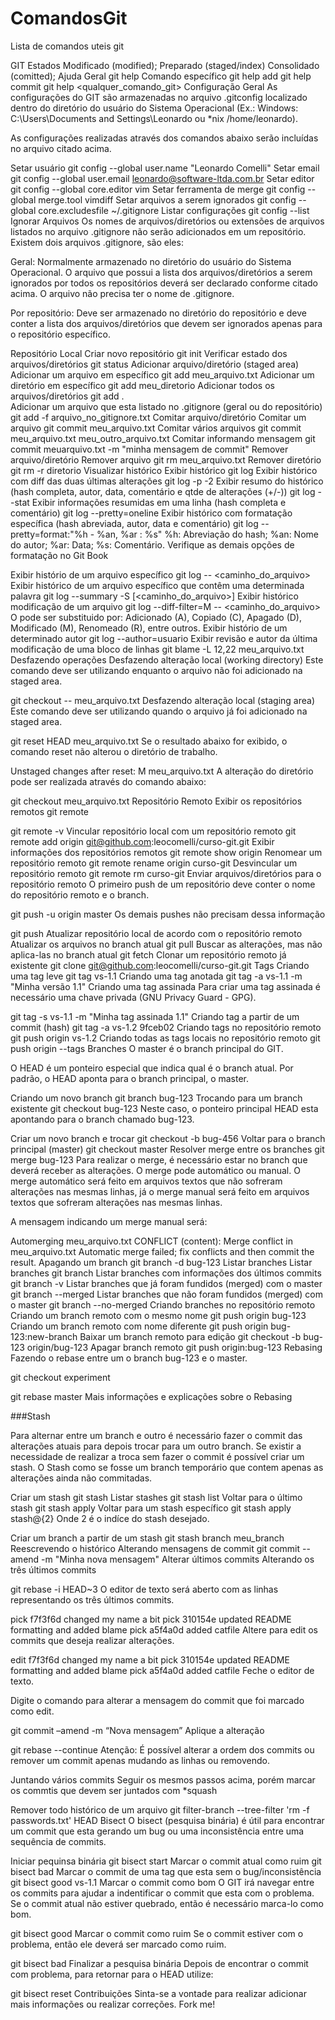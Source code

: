 # ComandosGit
Lista de comandos uteis git

GIT
Estados
Modificado (modified);
Preparado (staged/index)
Consolidado (comitted);
Ajuda
Geral
git help
Comando específico
git help add
git help commit
git help <qualquer_comando_git>
Configuração
Geral
As configurações do GIT são armazenadas no arquivo .gitconfig localizado dentro do diretório do usuário do Sistema Operacional (Ex.: Windows: C:\Users\Documents and Settings\Leonardo ou *nix /home/leonardo).

As configurações realizadas através dos comandos abaixo serão incluídas no arquivo citado acima.

Setar usuário
git config --global user.name "Leonardo Comelli"
Setar email
git config --global user.email leonardo@software-ltda.com.br
Setar editor
git config --global core.editor vim
Setar ferramenta de merge
git config --global merge.tool vimdiff
Setar arquivos a serem ignorados
git config --global core.excludesfile ~/.gitignore
Listar configurações
git config --list
Ignorar Arquivos
Os nomes de arquivos/diretórios ou extensões de arquivos listados no arquivo .gitignore não serão adicionados em um repositório. Existem dois arquivos .gitignore, são eles:

Geral: Normalmente armazenado no diretório do usuário do Sistema Operacional. O arquivo que possui a lista dos arquivos/diretórios a serem ignorados por todos os repositórios deverá ser declarado conforme citado acima. O arquivo não precisa ter o nome de .gitignore.

Por repositório: Deve ser armazenado no diretório do repositório e deve conter a lista dos arquivos/diretórios que devem ser ignorados apenas para o repositório específico.

Repositório Local
Criar novo repositório
git init
Verificar estado dos arquivos/diretórios
git status
Adicionar arquivo/diretório (staged area)
Adicionar um arquivo em específico
git add meu_arquivo.txt
Adicionar um diretório em específico
git add meu_diretorio
Adicionar todos os arquivos/diretórios
git add .	
Adicionar um arquivo que esta listado no .gitignore (geral ou do repositório)
git add -f arquivo_no_gitignore.txt
Comitar arquivo/diretório
Comitar um arquivo
git commit meu_arquivo.txt
Comitar vários arquivos
git commit meu_arquivo.txt meu_outro_arquivo.txt
Comitar informando mensagem
git commit meuarquivo.txt -m "minha mensagem de commit"
Remover arquivo/diretório
Remover arquivo
git rm meu_arquivo.txt
Remover diretório
git rm -r diretorio
Visualizar histórico
Exibir histórico
git log
Exibir histórico com diff das duas últimas alterações
git log -p -2
Exibir resumo do histórico (hash completa, autor, data, comentário e qtde de alterações (+/-))
git log --stat
Exibir informações resumidas em uma linha (hash completa e comentário)
git log --pretty=oneline
Exibir histórico com formatação específica (hash abreviada, autor, data e comentário)
git log --pretty=format:"%h - %an, %ar : %s"
%h: Abreviação do hash;
%an: Nome do autor;
%ar: Data;
%s: Comentário.
Verifique as demais opções de formatação no Git Book

Exibir histório de um arquivo específico
git log -- <caminho_do_arquivo>
Exibir histórico de um arquivo específico que contêm uma determinada palavra
git log --summary -S<palavra> [<caminho_do_arquivo>]
Exibir histórico modificação de um arquivo
git log --diff-filter=M -- <caminho_do_arquivo>
O pode ser substituido por: Adicionado (A), Copiado (C), Apagado (D), Modificado (M), Renomeado (R), entre outros.
Exibir histório de um determinado autor
git log --author=usuario
Exibir revisão e autor da última modificação de uma bloco de linhas
git blame -L 12,22 meu_arquivo.txt 
Desfazendo operações
Desfazendo alteração local (working directory)
Este comando deve ser utilizando enquanto o arquivo não foi adicionado na staged area.

git checkout -- meu_arquivo.txt
Desfazendo alteração local (staging area)
Este comando deve ser utilizando quando o arquivo já foi adicionado na staged area.

git reset HEAD meu_arquivo.txt
Se o resultado abaixo for exibido, o comando reset não alterou o diretório de trabalho.

Unstaged changes after reset:
M	meu_arquivo.txt
A alteração do diretório pode ser realizada através do comando abaixo:

git checkout meu_arquivo.txt
Repositório Remoto
Exibir os repositórios remotos
git remote

git remote -v
Vincular repositório local com um repositório remoto
git remote add origin git@github.com:leocomelli/curso-git.git
Exibir informações dos repositórios remotos
git remote show origin
Renomear um repositório remoto
git remote rename origin curso-git
Desvincular um repositório remoto
git remote rm curso-git
Enviar arquivos/diretórios para o repositório remoto
O primeiro push de um repositório deve conter o nome do repositório remoto e o branch.

git push -u origin master
Os demais pushes não precisam dessa informação

git push
Atualizar repositório local de acordo com o repositório remoto
Atualizar os arquivos no branch atual
git pull
Buscar as alterações, mas não aplica-las no branch atual
git fetch
Clonar um repositório remoto já existente
git clone git@github.com:leocomelli/curso-git.git
Tags
Criando uma tag leve
git tag vs-1.1
Criando uma tag anotada
git tag -a vs-1.1 -m "Minha versão 1.1"
Criando uma tag assinada
Para criar uma tag assinada é necessário uma chave privada (GNU Privacy Guard - GPG).

git tag -s vs-1.1 -m "Minha tag assinada 1.1"
Criando tag a partir de um commit (hash)
git tag -a vs-1.2 9fceb02
Criando tags no repositório remoto
git push origin vs-1.2
Criando todas as tags locais no repositório remoto
git push origin --tags
Branches
O master é o branch principal do GIT.

O HEAD é um ponteiro especial que indica qual é o branch atual. Por padrão, o HEAD aponta para o branch principal, o master.

Criando um novo branch
git branch bug-123
Trocando para um branch existente
git checkout bug-123
Neste caso, o ponteiro principal HEAD esta apontando para o branch chamado bug-123.

Criar um novo branch e trocar
git checkout -b bug-456
Voltar para o branch principal (master)
git checkout master
Resolver merge entre os branches
git merge bug-123
Para realizar o merge, é necessário estar no branch que deverá receber as alterações. O merge pode automático ou manual. O merge automático será feito em arquivos textos que não sofreram alterações nas mesmas linhas, já o merge manual será feito em arquivos textos que sofreram alterações nas mesmas linhas.

A mensagem indicando um merge manual será:

Automerging meu_arquivo.txt
CONFLICT (content): Merge conflict in meu_arquivo.txt
Automatic merge failed; fix conflicts and then commit the result.
Apagando um branch
git branch -d bug-123
Listar branches
Listar branches
git branch
Listar branches com informações dos últimos commits
git branch -v
Listar branches que já foram fundidos (merged) com o master
git branch --merged
Listar branches que não foram fundidos (merged) com o master
git branch --no-merged
Criando branches no repositório remoto
Criando um branch remoto com o mesmo nome
git push origin bug-123
Criando um branch remoto com nome diferente
git push origin bug-123:new-branch
Baixar um branch remoto para edição
git checkout -b bug-123 origin/bug-123
Apagar branch remoto
git push origin:bug-123
Rebasing
Fazendo o rebase entre um o branch bug-123 e o master.

git checkout experiment

git rebase master
Mais informações e explicações sobre o Rebasing

###Stash

Para alternar entre um branch e outro é necessário fazer o commit das alterações atuais para depois trocar para um outro branch. Se existir a necessidade de realizar a troca sem fazer o commit é possível criar um stash. O Stash como se fosse um branch temporário que contem apenas as alterações ainda não commitadas.

Criar um stash
git stash
Listar stashes
git stash list
Voltar para o último stash
git stash apply
Voltar para um stash específico
git stash apply stash@{2}
Onde 2 é o indíce do stash desejado.

Criar um branch a partir de um stash
git stash branch meu_branch
Reescrevendo o histórico
Alterando mensagens de commit
git commit --amend -m "Minha nova mensagem"
Alterar últimos commits
Alterando os três últimos commits

git rebase -i HEAD~3
O editor de texto será aberto com as linhas representando os três últimos commits.

pick f7f3f6d changed my name a bit
pick 310154e updated README formatting and added blame
pick a5f4a0d added catfile
Altere para edit os commits que deseja realizar alterações.

edit f7f3f6d changed my name a bit
pick 310154e updated README formatting and added blame
pick a5f4a0d added catfile
Feche o editor de texto.

Digite o comando para alterar a mensagem do commit que foi marcado como edit.

git commit –amend -m “Nova mensagem”
Aplique a alteração

git rebase --continue
Atenção: É possível alterar a ordem dos commits ou remover um commit apenas mudando as linhas ou removendo.

Juntando vários commits
Seguir os mesmos passos acima, porém marcar os commtis que devem ser juntados com *squash

Remover todo histórico de um arquivo
git filter-branch --tree-filter 'rm -f passwords.txt' HEAD
Bisect
O bisect (pesquisa binária) é útil para encontrar um commit que esta gerando um bug ou uma inconsistência entre uma sequência de commits.

Iniciar pequinsa binária
git bisect start
Marcar o commit atual como ruim
git bisect bad
Marcar o commit de uma tag que esta sem o bug/inconsistência
git bisect good vs-1.1
Marcar o commit como bom
O GIT irá navegar entre os commits para ajudar a indentificar o commit que esta com o problema. Se o commit atual não estiver quebrado, então é necessário marca-lo como bom.

git bisect good
Marcar o commit como ruim
Se o commit estiver com o problema, então ele deverá ser marcado como ruim.

git bisect bad
Finalizar a pesquisa binária
Depois de encontrar o commit com problema, para retornar para o HEAD utilize:

git bisect reset
Contribuições
Sinta-se a vontade para realizar adicionar mais informações ou realizar correções. Fork me!
